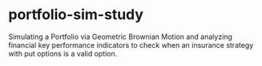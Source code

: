 # portfolio-sim-study
Simulating a Portfolio via Geometric Brownian Motion and analyzing financial key performance indicators to check when an insurance strategy with put options is a valid option.
